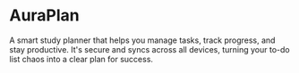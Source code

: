 # AuraPlan
A smart study planner that helps you manage tasks, track progress, and stay productive. It's secure and syncs across all devices, turning your to-do list chaos into a clear plan for success.
